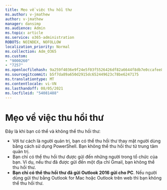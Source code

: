 ```yaml
---
title: Mẹo về việc thu hồi thư
ms.author: v-jmathew
author: v-jmathew
manager: dansimp
ms.audience: Admin
ms.topic: article
ms.service: o365-administration
ROBOTS: NOINDEX, NOFOLLOW
localization_priority: Normal
ms.collection: Adm_O365
ms.custom:
- "9000260"
- "7257"
ms.openlocfilehash: 9a259f4036e9f24e5f03f5526426df82a6644f8db7e0ccafee8aaa37dcd0f552
ms.sourcegitcommit: b5f7da89a650d2915dc652449623c78be6247175
ms.translationtype: MT
ms.contentlocale: vi-VN
ms.lasthandoff: 08/05/2021
ms.locfileid: "54081488"
---
```

# <a name="tips-about-recalling-messages"></a>Mẹo về việc thu hồi thư

Đây là khi bạn có thể và không thể thu hồi thư:

* Với tư cách là người quản trị, bạn có thể thu hồi thư thay mặt người dùng bằng cách sử dụng PowerShell. Bạn không thể thu hồi thư từ trung tâm quản trị.
* Bạn chỉ có thể thu hồi thư được gửi đến những người trong tổ chức của bạn. Ví dụ, nếu thư đã được gửi đến một địa chỉ Gmail, bạn không thể thu hồi thư.
* **Bạn chỉ có thể thu hồi thư đã gửi Outlook 2016 gửi cho PC**. Nếu người dùng gửi thư bằng Outlook for Mac hoặc Outlook trên web thì bạn không thể thu hồi thư.
